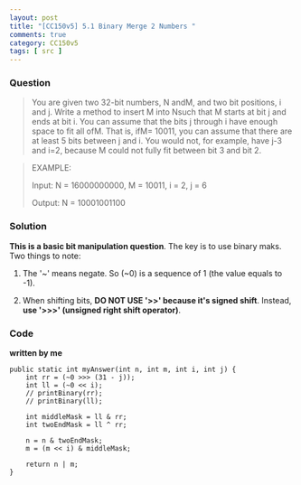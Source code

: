 ```yaml
---
layout: post
title: "[CC150v5] 5.1 Binary Merge 2 Numbers "
comments: true
category: CC150v5
tags: [ src ]
---
```


### Question

> You are given two 32-bit numbers, N andM, and two bit positions, i and j. Write a method to insert M into Nsuch that M starts at bit j and ends at bit i. You can assume that the bits j through i have enough space to fit all ofM. That is, ifM= 10011, you can assume that there are at least 5 bits between j and i. You would not, for example, have j-3 and i=2, because M could not fully fit between bit 3 and bit 2.

> EXAMPLE: 
>
> Input: N = 16000000000, M = 10011, i = 2, j = 6
>
> Output: N = 10001001100

### Solution

__This is a basic bit manipulation question__. The key is to use binary maks. Two things to note: 

1. The '~' means negate. So (~0) is a sequence of 1 (the value equals to -1). 

1. When shifting bits, __DO NOT USE '>>' because it's signed shift__. Instead, __use '>>>' (unsigned right shift operator)__. 

### Code

__written by me__

	public static int myAnswer(int n, int m, int i, int j) {
		int rr = (~0 >>> (31 - j));
		int ll = (~0 << i);
		// printBinary(rr);
		// printBinary(ll);

		int middleMask = ll & rr;
		int twoEndMask = ll ^ rr;

		n = n & twoEndMask;
		m = (m << i) & middleMask;

		return n | m;
	}
